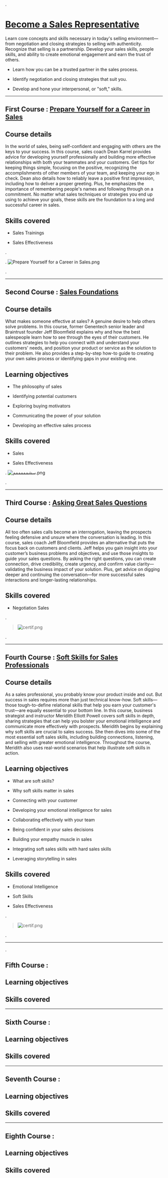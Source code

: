 .



# [Become a Sales Representative](https://www.linkedin.com/learning/paths/become-a-sales-representative)




Learn core concepts and skills necessary in today's selling environment—from negotiation and closing strategies to selling with authenticity. Recognize that selling is a partnership. Develop your sales skills, people skills, and ability to create emotional engagement and earn the trust of others.




- Learn how you can be a trusted partner in the sales process.

- Identify negotiation and closing strategies that suit you.

- Develop and hone your interpersonal, or "soft," skills.






-----------------------



## First Course : [Prepare Yourself for a Career in Sales](https://www.linkedin.com/learning/prepare-yourself-for-a-career-in-sales-2020/preparing-for-a-sales-career?contextUrn=urn%3Ali%3AlyndaLearningPath%3A58925bf8498e7ab27c1ba996)



## Course details

In the world of sales, being self-confident and engaging with others are the keys to your success. In this course, sales coach Dean Karrel provides advice for developing yourself professionally and building more effective relationships with both your teammates and your customers. Get tips for keeping things simple, focusing on the positive, recognizing the accomplishments of other members of your team, and keeping your ego in check. Dean also details how to reliably leave a positive first impression, including how to deliver a proper greeting. Plus, he emphasizes the importance of remembering people's names and following through on a commitment. No matter what sales techniques or strategies you end up using to achieve your goals, these skills are the foundation to a long and successful career in sales.




## Skills covered


 - Sales Trainings
 
 - Sales Effectiveness


.


. ![Prepare Yourself for a Career in Sales.png](https://udacity-reviews-uploads.s3.us-west-2.amazonaws.com/_attachments/399095/1615567712/Prepare_Yourself_for_a_Career_in_Sales.png)

. 



-----------------------


## Second Course : [Sales Foundations](https://www.linkedin.com/learning/sales-foundations/the-mind-of-the-buyer-2?contextUrn=urn%3Ali%3AlyndaLearningPath%3A58925bf8498e7ab27c1ba996 )



## Course details

What makes someone effective at sales? A genuine desire to help others solve problems. In this course, former Genentech senior leader and Braintrust founder Jeff Bloomfield explains why and how the best salespeople learn how to see through the eyes of their customers. He outlines strategies to help you connect with and understand your customers' needs, and position your product or service as the solution to their problem. He also provides a step-by-step how-to guide to creating your own sales process or identifying gaps in your existing one.



## Learning objectives


- The philosophy of sales

- Identifying potential customers

- Exploring buying motivators

- Communicating the power of your solution

- Developing an effective sales process




## Skills covered

- Sales

- Sales Effectiveness




. ![سشمممممم.png](https://udacity-reviews-uploads.s3.us-west-2.amazonaws.com/_attachments/399095/1615574107/%D8%B3%D8%B4%D9%85%D9%85%D9%85%D9%85%D9%85%D9%85.png)


.




------------------------------------

## Third Course : [Asking Great Sales Questions](https://www.linkedin.com/learning/asking-great-sales-questions-5/next-steps?contextUrn=urn%3Ali%3AlyndaLearningPath%3A58925bf8498e7ab27c1ba996)



## Course details



All too often sales calls become an interrogation, leaving the prospects feeling defensive and unsure where the conversation is leading. In this course, sales coach Jeff Bloomfield provides an alternative that puts the focus back on customers and clients. Jeff helps you gain insight into your customer’s business problems and objectives, and use those insights to guide your sales questions. By asking the right questions, you can create connection, drive credibility, create urgency, and confirm value clarity—validating the business impact of your solution. Plus, get advice on digging deeper and continuing the conversation—for more successful sales interactions and longer-lasting relationships.




## Skills covered


- Negotiation Sales



.

>  ![certif.png](https://udacity-reviews-uploads.s3.us-west-2.amazonaws.com/_attachments/399095/1615662585/certif.png)


.

----------------------------




## Fourth Course : [Soft Skills for Sales Professionals](https://www.linkedin.com/learning/soft-skills-for-sales-professionals/next-steps?contextUrn=urn%3Ali%3AlyndaLearningPath%3A58925bf8498e7ab27c1ba996)



## Course details


As a sales professional, you probably know your product inside and out. But success in sales requires more than just technical know-how. Soft skills—those tough-to-define relational skills that help you earn your customer's trust—are equally essential to your bottom line. In this course, business strategist and instructor Meridith Elliott Powell covers soft skills in depth, sharing strategies that can help you bolster your emotional intelligence and communicate more effectively with prospects. Meridith begins by explaining why soft skills are crucial to sales success. She then dives into some of the most essential soft sales skills, including building connections, listening, and selling with greater emotional intelligence. Throughout the course, Meridith also uses real-world scenarios that help illustrate soft skills in action.







## Learning objectives

- What are soft skills?

- Why soft skills matter in sales

- Connecting with your customer

- Developing your emotional intelligence for sales

- Collaborating effectively with your team

- Being confident in your sales decisions

- Building your empathy muscle in sales

- Integrating soft sales skills with hard sales skills

- Leveraging storytelling in sales



## Skills covered


- Emotional Intelligence

- Soft Skills

- Sales Effectiveness



.

> ![certif.png](https://udacity-reviews-uploads.s3.us-west-2.amazonaws.com/_attachments/399095/1615668415/certif.png)
> 

.



-------------------------------------


.
## Fifth Course :


## Learning objectives

## Skills covered



--------------------

 ## Sixth Course : 
 ## Learning objectives

## Skills covered




----------------------------

 

 ## Seventh Course :
 
 ## Learning objectives

## Skills covered


------------------------

 ## Eighth Course :

## Learning objectives

## Skills covered
